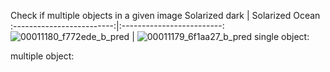 Check if multiple objects in a given image
Solarized dark             |  Solarized Ocean
:-------------------------:|:-------------------------:
![00011180_f772ede_b_pred](https://github.com/Scorbinwen/DesignCherryPick/assets/29889669/4f0a8179-ad76-4f9a-919a-40945ded611e) |  ![00011179_6f1aa27_b_pred](https://github.com/Scorbinwen/DesignCherryPick/assets/29889669/5cad0705-e268-4540-a113-e47f30bac3f1)
single object: 

multiple object: 


